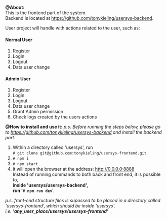 **@About:**  
 This is the frontend part of the system.  
 Backend is located at https://github.com/tonykieling/usersys-backend.  

 User project will handle with actions related to the user, such as:

#### Normal User  
 1. Register
 2. Login
 3. Logout
 4. Data user change
 
#### Admin User
 1. Register
 2. Login
 3. Logout
 4. Data user change
 5. Grant Admin permission
 6. Check logs created by the users actions

  
 **@How to install and use it:**
 *p.s. Before running the steps below, please go to https://github.com/tonykieling/usersys-backend and install the backend part.*  

 1. Within a directory called 'usersys', run  
 `# git clone git@github.com:tonykieling/usersys-frontend.git`
 2. `# npm i`  
 3. `# npm start`  
 4. it will open the browser at the address: http://0.0.0.0:8888   
 Instead of running commands to both back and front end, it is possible to,  
  **inside 'usersys/usersys-backend',   
  run '`# npm run dev`**'.

 *p.s. front-end structure files is supossed to be placed in a directory called 'usersys-frontend', which should be inside 'usersys'.*  
*i.e. **'any_user_place/usersys/usersys-frontend'***

   
